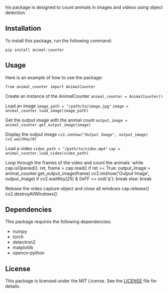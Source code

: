 his package is designed to count animals in images and videos using object detection.

Installation
------------

To install this package, run the following command:


`pip install animal-counter`

Usage
-----

Here is an example of how to use the package:


`from animal_counter import AnimalCounter`

Create an instance of the AnimalCounter
`animal_counter = AnimalCounter()`

Load an image
`image_path = "/path/to/image.jpg"`
`image = animal_counter.load_image(image_path)`

Get the output image with the animal count
`output_image = animal_counter.get_output_image(image)`

Display the output image
`cv2.imshow("Output Image", output_image)`
`cv2.waitKey(0)`

Load a video
`video_path = "/path/to/video.mp4"`
`cap = animal_counter.load_video(video_path)`

Loop through the frames of the video and count the animals
`while cap.isOpened():
    ret, frame = cap.read()
    if ret == True:
        output_image = animal_counter.get_output_image(frame)
        cv2.imshow('Output Image', output_image)
        if cv2.waitKey(25) & 0xFF == ord('q'):
            break
    else:
        break

Release the video capture object and close all windows
cap.release()
cv2.destroyAllWindows()`

Dependencies
------------

This package requires the following dependencies:

-   numpy
-   torch
-   detectron2
-   matplotlib
-   opencv-python

License
-------

This package is licensed under the MIT License. See the [LICENSE](https://chat.openai.com/chat/LICENSE) file for details.
